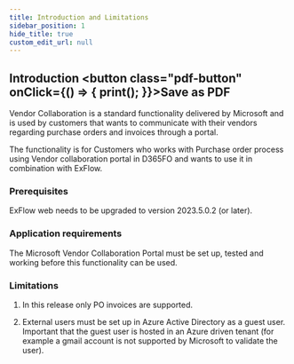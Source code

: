 ```yaml
---
title: Introduction and Limitations
sidebar_position: 1
hide_title: true
custom_edit_url: null
---
```

## Introduction <button class="pdf-button" onClick={() => { print(); }}>Save as PDF</button>

Vendor Collaboration is a standard functionality delivered by Microsoft and is used by customers that wants to communicate with their vendors regarding purchase orders and invoices through a portal.

The functionality is for Customers who works with Purchase order process using Vendor collaboration portal in D365FO and wants to use it in combination with ExFlow.

### Prerequisites
ExFlow web needs to be upgraded to version 2023.5.0.2 (or later).

### Application requirements
The Microsoft Vendor Collaboration Portal must be set up, tested and working before this functionality can be used.

### Limitations
1.	In this release only PO invoices are supported. 

2.	External users must be set up in Azure Active Directory as a guest user. Important that the guest user is hosted in an Azure driven tenant (for example a gmail account is not supported by Microsoft to validate the user). 
